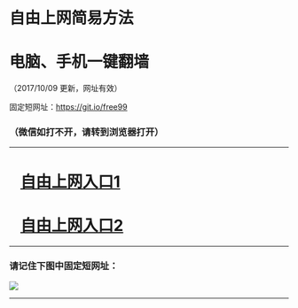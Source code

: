 ﻿# 自由上网简易方法

# 电脑、手机一键翻墙

（2017/10/09 更新，网址有效）

固定短网址：https://git.io/free99

### （微信如打不开，请转到浏览器打开）


***





# &nbsp;&nbsp; <a href="http://ft255026690.fwq-tz-1001.info/fwqtz01.html?t=100900117808 " target="_blank">自由上网入口1</a>
# &nbsp;&nbsp; <a href="http://ft126478178.fwq-tz-1002.info/fwqtz02.html?t=10090017849 " target="_blank">自由上网入口2</a>
***

### 请记住下图中固定短网址：

<img src="https://s3-us-west-2.amazonaws.com/fwq-1001/yjfq-20170905okok.png" /> 


***

